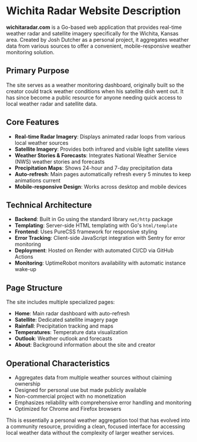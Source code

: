  # Wichita Radar Website Description

  **wichitaradar.com** is a Go-based web application that provides real-time weather radar and satellite imagery
  specifically for the Wichita, Kansas area. Created by Josh Dutcher as a personal project, it aggregates weather data from
  various sources to offer a convenient, mobile-responsive weather monitoring solution.

  ## Primary Purpose

  The site serves as a weather monitoring dashboard, originally built so the creator could track weather conditions when his
   satellite dish went out. It has since become a public resource for anyone needing quick access to local weather radar and
   satellite data.

  ## Core Features

  - **Real-time Radar Imagery**: Displays animated radar loops from various local weather sources
  - **Satellite Imagery**: Provides both infrared and visible light satellite views
  - **Weather Stories & Forecasts**: Integrates National Weather Service (NWS) weather stories and forecasts
  - **Precipitation Maps**: Shows 24-hour and 7-day precipitation data
  - **Auto-refresh**: Main pages automatically refresh every 5 minutes to keep animations current
  - **Mobile-responsive Design**: Works across desktop and mobile devices

  ## Technical Architecture

  - **Backend**: Built in Go using the standard library `net/http` package
  - **Templating**: Server-side HTML templating with Go's `html/template`
  - **Frontend**: Uses PureCSS framework for responsive styling
  - **Error Tracking**: Client-side JavaScript integration with Sentry for error monitoring
  - **Deployment**: Hosted on Render with automated CI/CD via GitHub Actions
  - **Monitoring**: UptimeRobot monitors availability with automatic instance wake-up

  ## Page Structure

  The site includes multiple specialized pages:

  - **Home**: Main radar dashboard with auto-refresh
  - **Satellite**: Dedicated satellite imagery page
  - **Rainfall**: Precipitation tracking and maps
  - **Temperatures**: Temperature data visualization
  - **Outlook**: Weather outlook and forecasts
  - **About**: Background information about the site and creator

  ## Operational Characteristics

  - Aggregates data from multiple weather sources without claiming ownership
  - Designed for personal use but made publicly available
  - Non-commercial project with no monetization
  - Emphasizes reliability with comprehensive error handling and monitoring
  - Optimized for Chrome and Firefox browsers

  This is essentially a personal weather aggregation tool that has evolved into a community resource, providing a clean,
  focused interface for accessing local weather data without the complexity of larger weather services.